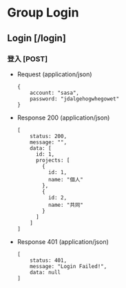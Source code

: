 # Group Login 

## Login [/login]

### 登入 [POST]

  + Request (application/json)
    ```
    {
        account: "sasa",
        password: "jdalgehogwhegowet"
    }
    ```
  
  + Response 200 (application/json)
      ```
      [
          status: 200,
          message: "",
          data: [
            id: 1,
            projects: [
              {
                id: 1,
                name: "個人"
              },
              {
                id: 2,
                name: "共同"
              }
            ]
          ]    
      ]
      ```
      
  + Response 401 (application/json)
      ```
      [
          status: 401,
          message: "Login Failed!",
          data: null    
      ]
      ```
